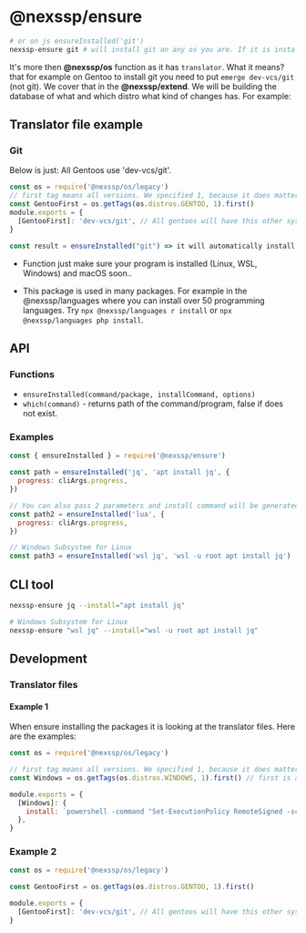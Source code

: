 # @nexssp/ensure

```sh
# or on js ensureInstalled('git')
nexssp-ensure git # will install git on any os you are. If it is installed it will return the path.
```

It's more then **@nexssp/os** function as it has `translator`. What it means? that for example on Gentoo to install git you need to put `emerge dev-vcs/git` (not git). We cover that in the **@nexssp/extend**. We will be building the database of what and which distro what kind of changes has. For example:

## Translator file example

### Git

Below is just: All Gentoos use 'dev-vcs/git'.

```js
const os = require('@nexssp/os/legacy')
// first tag means all versions. We specified 1, because it does matter for the first tag
const GentooFirst = os.getTags(os.distros.GENTOO, 1).first()
module.exports = {
  [GentooFirst]: 'dev-vcs/git', // All gentoos will have this other systems has git
}
```

```js
const result = ensureInstalled("git") => it will automatically install git on your machine
```

- Function just make sure your program is installed (Linux, WSL, Windows) and macOS soon..

- This package is used in many packages. For example in the @nexssp/languages where you can install over 50 programming languages. Try `npx @nexssp/languages r install` or `npx @nexssp/languages php install`.

## API

### Functions

- `ensureInstalled(command/package, installCommand, options)`
- `which(command)` - returns path of the command/program, false if does not exist.

### Examples

```js
const { ensureInstalled } = require('@nexssp/ensure')

const path = ensureInstalled('jq', 'apt install jq', {
  progress: cliArgs.progress,
})

// You can also pass 2 parameters and install command will be generated based on @nexssp/os and translators.
const path2 = ensureInstalled('lua', {
  progress: cliArgs.progress,
})

// Windows Subsystem for Linux
const path3 = ensureInstalled('wsl jq', 'wsl -u root apt install jq')
```

## CLI tool

```sh
nexssp-ensure jq --install="apt install jq"

# Windows Subsystem for Linux
nexssp-ensure "wsl jq" --install="wsl -u root apt install jq"
```

## Development

### Translator files

#### Example 1

When ensure installing the packages it is looking at the translator files. Here are the examples:

```js
const os = require('@nexssp/os/legacy')

// first tag means all versions. We specified 1, because it does matter for the first tag which is Windows
const Windows = os.getTags(os.distros.WINDOWS, 1).first() // first is always Windows. You could use also "win32", "linux", "darwin" .. all from https://nodejs.org/api/process.html#process_process_platform, but also distros based on @nexssp/os tags

module.exports = {
  [Windows]: {
    install: `powershell -command "Set-ExecutionPolicy RemoteSigned -scope CurrentUser" ; powershell -command "iex (new-object net.webclient).downloadstring('https://get.scoop.sh')"`,
  },
}
```

### Example 2

```js
const os = require('@nexssp/os/legacy')

const GentooFirst = os.getTags(os.distros.GENTOO, 1).first()

module.exports = {
  [GentooFirst]: 'dev-vcs/git', // All gentoos will have this other systems has git, other systems will have standard.
}
```
